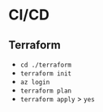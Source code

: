 # CI/CD

## Terraform

- `cd ./terraform`
- `terraform init`
- `az login`
- `terraform plan`
- `terraform apply` > `yes`